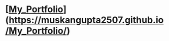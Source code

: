 # [[My_Portfolio]([https://muskangupta2507.github.io/My_Portfolio/])](https://muskangupta2507.github.io/My_Portfolio/)

